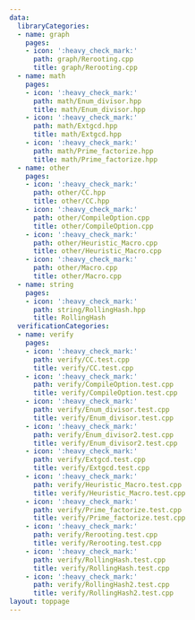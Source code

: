 ```yaml
---
data:
  libraryCategories:
  - name: graph
    pages:
    - icon: ':heavy_check_mark:'
      path: graph/Rerooting.cpp
      title: graph/Rerooting.cpp
  - name: math
    pages:
    - icon: ':heavy_check_mark:'
      path: math/Enum_divisor.hpp
      title: math/Enum_divisor.hpp
    - icon: ':heavy_check_mark:'
      path: math/Extgcd.hpp
      title: math/Extgcd.hpp
    - icon: ':heavy_check_mark:'
      path: math/Prime_factorize.hpp
      title: math/Prime_factorize.hpp
  - name: other
    pages:
    - icon: ':heavy_check_mark:'
      path: other/CC.hpp
      title: other/CC.hpp
    - icon: ':heavy_check_mark:'
      path: other/CompileOption.cpp
      title: other/CompileOption.cpp
    - icon: ':heavy_check_mark:'
      path: other/Heuristic_Macro.cpp
      title: other/Heuristic_Macro.cpp
    - icon: ':heavy_check_mark:'
      path: other/Macro.cpp
      title: other/Macro.cpp
  - name: string
    pages:
    - icon: ':heavy_check_mark:'
      path: string/RollingHash.hpp
      title: RollingHash
  verificationCategories:
  - name: verify
    pages:
    - icon: ':heavy_check_mark:'
      path: verify/CC.test.cpp
      title: verify/CC.test.cpp
    - icon: ':heavy_check_mark:'
      path: verify/CompileOption.test.cpp
      title: verify/CompileOption.test.cpp
    - icon: ':heavy_check_mark:'
      path: verify/Enum_divisor.test.cpp
      title: verify/Enum_divisor.test.cpp
    - icon: ':heavy_check_mark:'
      path: verify/Enum_divisor2.test.cpp
      title: verify/Enum_divisor2.test.cpp
    - icon: ':heavy_check_mark:'
      path: verify/Extgcd.test.cpp
      title: verify/Extgcd.test.cpp
    - icon: ':heavy_check_mark:'
      path: verify/Heuristic_Macro.test.cpp
      title: verify/Heuristic_Macro.test.cpp
    - icon: ':heavy_check_mark:'
      path: verify/Prime_factorize.test.cpp
      title: verify/Prime_factorize.test.cpp
    - icon: ':heavy_check_mark:'
      path: verify/Rerooting.test.cpp
      title: verify/Rerooting.test.cpp
    - icon: ':heavy_check_mark:'
      path: verify/RollingHash.test.cpp
      title: verify/RollingHash.test.cpp
    - icon: ':heavy_check_mark:'
      path: verify/RollingHash2.test.cpp
      title: verify/RollingHash2.test.cpp
layout: toppage
---
```

